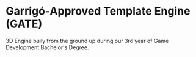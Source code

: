# Garrigó-Approved Template Engine (GATE)
3D Engine buily from the ground up during our 3rd year of Game Development Bachelor's Degree.
